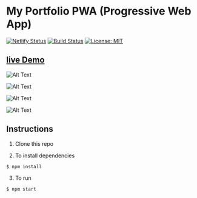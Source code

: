 # My Portfolio PWA (Progressive Web App)


[![Netlify Status](https://api.netlify.com/api/v1/badges/60bad734-a55a-4ca0-b1cb-6cf2cb41de99/deploy-status)](https://app.netlify.com/sites/uddeshjain/deploys)
[![Build Status](https://travis-ci.org/UddeshJain/portfolioV2.svg?branch=master)](https://travis-ci.org/UddeshJain/portfolioV2)
[![License: MIT](https://img.shields.io/badge/License-MIT-yellow.svg)](https://opensource.org/licenses/MIT)

## [live Demo](https://uddesh.me)

![Alt Text](https://thepracticaldev.s3.amazonaws.com/i/rm7mn8h4lqqdc27ooas9.png)

![Alt Text](https://thepracticaldev.s3.amazonaws.com/i/rlnvcar0nldkcqt1gzx7.png)

![Alt Text](https://thepracticaldev.s3.amazonaws.com/i/42andnbuf26iee1dbdq6.png)

![Alt Text](https://thepracticaldev.s3.amazonaws.com/i/bybhs4avawvxtf5ong3q.png)

## Instructions

1. Clone this repo

2. To install dependencies

```
$ npm install
```

3. To run

```
$ npm start
```